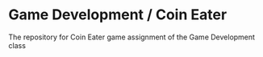 # Game Development / Coin Eater
The repository for Coin Eater game assignment of the Game Development class
